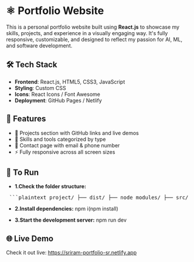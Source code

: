 # ⚛️ Portfolio Website

This is a personal portfolio website built using **React.js** to showcase my skills, projects, and experience in a visually engaging way. It's fully responsive, customizable, and designed to reflect my passion for AI, ML, and software development.

## 🛠️ Tech Stack

- **Frontend**: React.js, HTML5, CSS3, JavaScript
- **Styling**: Custom CSS
- **Icons**: React Icons / Font Awesome
- **Deployment**: GitHub Pages / Netlify

## 📸 Features

- 💼 Projects section with GitHub links and live demos  
- 🧠 Skills and tools categorized by type  
- 📨 Contact page with email & phone number  
- ⚡ Fully responsive across all screen sizes

## 🚀 To Run 
   - **1.Check the folder structure:**
<pre> ```plaintext project/ ├── dist/ ├── node_modules/ ├── src/ │ ├── assets/ │ │ ├── equity.png │ │ ├── me.jpg │ │ └── news.jpg │ ├── components/ │ │ ├── Footer.jsx │ │ ├── Navbar.jsx │ │ └── SocialLinks.jsx │ ├── layouts/ │ │ └── MainLayout.jsx │ ├── pages/ │ │ ├── AboutPage.jsx │ │ ├── ContactPage.jsx │ │ ├── HomePage.jsx │ │ ├── ProjectsPage.jsx │ │ └── TechnologiesPage.jsx │ ├── App.jsx │ ├── index.css │ └── main.jsx ├── .gitignore ├── eslint.config.js ├── index.html ├── package-lock.json ├── package.json ├── postcss.config.js ├── README.md ├── tailwind.config.js └── vite-env.d.ts ``` </pre>

   
   - **2.Install dependencies:**
            npm i(npm install)

   - **3.Start the development server:**
            npm run dev

## 🌐 Live Demo
Check it out live: https://sriram-portfolio-sr.netlify.app